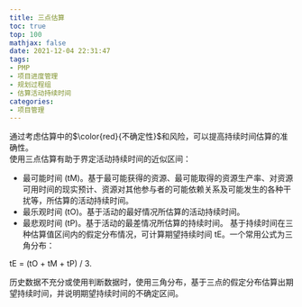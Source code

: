 ```yaml
---
title: 三点估算
toc: true
top: 100
mathjax: false
date: 2021-12-04 22:31:47
tags:
- PMP
- 项目进度管理
- 规划过程组
- 估算活动持续时间
categories:
- 项目管理
---
```

通过考虑估算中的$\color{red}{不确定性}$和风险，可以提高持续时间估算的准确性。  
使用三点估算有助于界定活动持续时间的近似区间：

- 最可能时间 (tM)。基于最可能获得的资源、最可能取得的资源生产率、对资源可用时间的现实预计、资源对其他参与者的可能依赖关系及可能发生的各种干扰等，所估算的活动持续时间。
- 最乐观时间 (tO)。基于活动的最好情况所估算的活动持续时间。
- 最悲观时间 (tP)。基于活动的最差情况所估算的持续时间。
基于持续时间在三种估算值区间内的假定分布情况，可计算期望持续时间 tE。一个常用公式为三角分布：

tE = (tO + tM + tP) / 3.

历史数据不充分或使用判断数据时，使用三角分布，基于三点的假定分布估算出期望持续时间，并说明期望持续时间的不确定区间。
